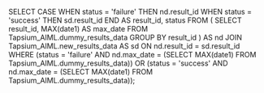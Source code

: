 SELECT
  CASE WHEN status = 'failure' THEN nd.result_id
       WHEN status = 'success' THEN sd.result_id
  END AS result_id,
  status
FROM
  (
    SELECT result_id, MAX(date1) AS max_date
    FROM Tapsium_AIML.dummy_results_data
    GROUP BY result_id
  ) AS nd
JOIN Tapsium_AIML.new_results_data AS sd ON nd.result_id = sd.result_id
WHERE
  (status = 'failure' AND nd.max_date = (SELECT MAX(date1) FROM Tapsium_AIML.dummy_results_data))
  OR
  (status = 'success' AND nd.max_date = (SELECT MAX(date1) FROM Tapsium_AIML.dummy_results_data));
